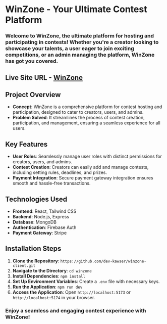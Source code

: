 # WinZone - Your Ultimate Contest Platform

### Welcome to WinZone, the ultimate platform for hosting and participating in contests! Whether you're a creator looking to showcase your talents, a user eager to join exciting competitions, or an admin managing the platform, WinZone has got you covered.

## Live Site URL - [WinZone](https://photo-contest-cb4ef.web.app/)

## Project Overview
- **Concept**: WinZone is a comprehensive platform for contest hosting and participation, designed to cater to creators, users, and admins.
- **Problem Solved**: It streamlines the process of contest creation, participation, and management, ensuring a seamless experience for all users.

## Key Features
- **User Roles**: Seamlessly manage user roles with distinct permissions for creators, users, and admins.
- **Contest Creation**: Creators can easily add and manage contests, including setting rules, deadlines, and prizes.
- **Payment Integration**: Secure payment gateway integration ensures smooth and hassle-free transactions.

## Technologies Used
- **Frontend**: React, Tailwind CSS
- **Backend**: Node.js, Express
- **Database**: MongoDB
- **Authentication**: Firebase Auth
- **Payment Gateway**: Stripe

## Installation Steps
1. **Clone the Repository**: `https://github.com/dev-kawser/winzone-client.git`
2. **Navigate to the Directory**: `cd winzone`
3. **Install Dependencies**: `npm install`
4. **Set Up Environment Variables**: Create a `.env` file with necessary keys.
5. **Run the Application**: `npm run dev`
6. **Access the Application**: Open `http://localhost:5173` or `http://localhost:5174` in your browser.

### Enjoy a seamless and engaging contest experience with WinZone!



